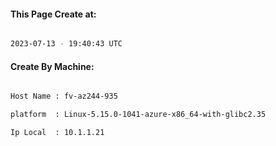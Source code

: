 
   
#### This Page Create at:

```bash

2023-07-13 - 19:40:43 UTC

```

#### Create By Machine:

```bash

Host Name : fv-az244-935

platform  : Linux-5.15.0-1041-azure-x86_64-with-glibc2.35

Ip Local  : 10.1.1.21

```

